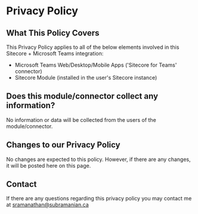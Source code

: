 # Privacy Policy
## What This Policy Covers
This Privacy Policy applies to all of the below elements involved in this Sitecore + Microsoft Teams integration:

*   Microsoft Teams Web/Desktop/Mobile Apps ('Sitecore for Teams' connector)
*   Sitecore Module (installed in the user's Sitecore instance)

## Does this module/connector collect any information?
No information or data will be collected from the users of the module/connector.

## Changes to our Privacy Policy
No changes are expected to this policy. However, if there are any changes, it will be posted here on this page.

## Contact
If there are any questions regarding this privacy policy you may contact me at [sramanathan@subramanian.ca](mailto:sramanathan@subramanian.ca)
